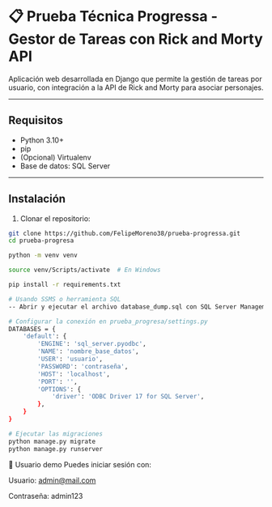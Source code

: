 # 📋 Prueba Técnica Progressa - Gestor de Tareas con Rick and Morty API

Aplicación web desarrollada en Django que permite la gestión de tareas por usuario, con integración a la API de Rick and Morty para asociar personajes.

---

## Requisitos

- Python 3.10+
- pip
- (Opcional) Virtualenv
- Base de datos: SQL Server

---

## Instalación

1. Clonar el repositorio:

```bash
git clone https://github.com/FelipeMoreno38/prueba-progressa.git
cd prueba-progresa

python -m venv venv

source venv/Scripts/activate  # En Windows

pip install -r requirements.txt

# Usando SSMS o herramienta SQL
-- Abrir y ejecutar el archivo database_dump.sql con SQL Server Management Studio (SSMS) u otra herramienta.

# Configurar la conexión en prueba_progresa/settings.py
DATABASES = {
    'default': {
        'ENGINE': 'sql_server.pyodbc',
        'NAME': 'nombre_base_datos',
        'USER': 'usuario',
        'PASSWORD': 'contraseña',
        'HOST': 'localhost',
        'PORT': '',
        'OPTIONS': {
            'driver': 'ODBC Driver 17 for SQL Server',
        },
    }
}

# Ejecutar las migraciones
python manage.py migrate
python manage.py runserver
```

👤 Usuario demo
Puedes iniciar sesión con:

Usuario: admin@mail.com

Contraseña: admin123
